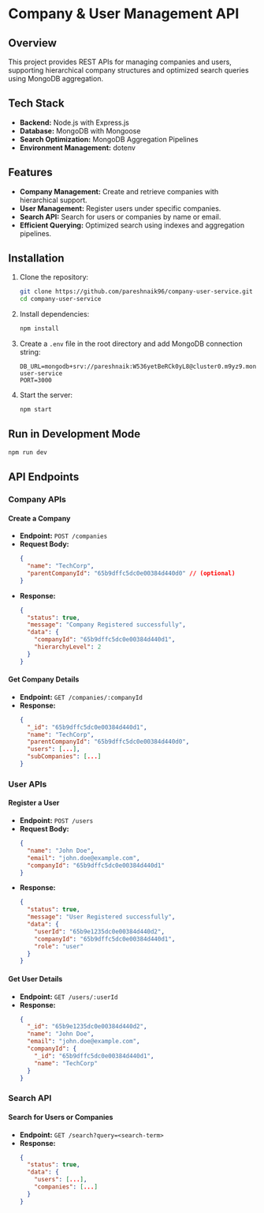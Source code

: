 # Company & User Management API

## Overview
This project provides REST APIs for managing companies and users, supporting hierarchical company structures and optimized search queries using MongoDB aggregation.

## Tech Stack
- **Backend:** Node.js with Express.js
- **Database:** MongoDB with Mongoose
- **Search Optimization:** MongoDB Aggregation Pipelines
- **Environment Management:** dotenv

## Features
- **Company Management:** Create and retrieve companies with hierarchical support.
- **User Management:** Register users under specific companies.
- **Search API:** Search for users or companies by name or email.
- **Efficient Querying:** Optimized search using indexes and aggregation pipelines.

## Installation
1. Clone the repository:
   ```sh
   git clone https://github.com/pareshnaik96/company-user-service.git
   cd company-user-service
   ```
2. Install dependencies:
   ```sh
   npm install
   ```
3. Create a `.env` file in the root directory and add MongoDB connection string:
   ```env
   DB_URL=mongodb+srv://pareshnaik:W536yetBeRCk0yL8@cluster0.m9yz9.mongodb.net/company-user-service
   PORT=3000
   ```
4. Start the server:
   ```sh
   npm start
   ```
## Run in Development Mode
```sh
npm run dev
```

## API Endpoints

### Company APIs
#### **Create a Company**
- **Endpoint:** `POST /companies`
- **Request Body:**
  ```json
  {
    "name": "TechCorp",
    "parentCompanyId": "65b9dffc5dc0e00384d440d0" // (optional)
  }
  ```
- **Response:**
  ```json
  {
    "status": true,
    "message": "Company Registered successfully",
    "data": {
      "companyId": "65b9dffc5dc0e00384d440d1",
      "hierarchyLevel": 2
    }
  }
  ```

#### **Get Company Details**
- **Endpoint:** `GET /companies/:companyId`
- **Response:**
  ```json
  {
    "_id": "65b9dffc5dc0e00384d440d1",
    "name": "TechCorp",
    "parentCompanyId": "65b9dffc5dc0e00384d440d0",
    "users": [...],
    "subCompanies": [...]
  }
  ```

### User APIs
#### **Register a User**
- **Endpoint:** `POST /users`
- **Request Body:**
  ```json
  {
    "name": "John Doe",
    "email": "john.doe@example.com",
    "companyId": "65b9dffc5dc0e00384d440d1"
  }
  ```
- **Response:**
  ```json
  {
    "status": true,
    "message": "User Registered successfully",
    "data": {
      "userId": "65b9e1235dc0e00384d440d2",
      "companyId": "65b9dffc5dc0e00384d440d1",
      "role": "user"
    }
  }
  ```

#### **Get User Details**
- **Endpoint:** `GET /users/:userId`
- **Response:**
  ```json
  {
    "_id": "65b9e1235dc0e00384d440d2",
    "name": "John Doe",
    "email": "john.doe@example.com",
    "companyId": {
      "_id": "65b9dffc5dc0e00384d440d1",
      "name": "TechCorp"
    }
  }
  ```

### Search API
#### **Search for Users or Companies**
- **Endpoint:** `GET /search?query=<search-term>`
- **Response:**
  ```json
  {
    "status": true,
    "data": {
      "users": [...],
      "companies": [...]
    }
  }
  ```



